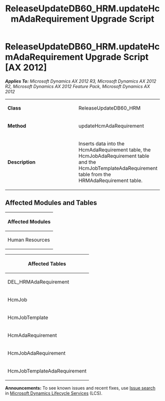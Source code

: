 ﻿---
title: ReleaseUpdateDB60_HRM.updateHcmAdaRequirement Upgrade Script
TOCTitle: ReleaseUpdateDB60_HRM.updateHcmAdaRequirement Upgrade Script
ms:assetid: 78ed2196-523e-a1c3-cb82-f495afbbb528
ms:mtpsurl: https://msdn.microsoft.com/en-us/library/JJ719388(v=AX.60)
ms:contentKeyID: 49709179
ms.date: 05/18/2015
mtps_version: v=AX.60
---

# ReleaseUpdateDB60\_HRM.updateHcmAdaRequirement Upgrade Script [AX 2012]


_**Applies To:** Microsoft Dynamics AX 2012 R3, Microsoft Dynamics AX 2012 R2, Microsoft Dynamics AX 2012 Feature Pack, Microsoft Dynamics AX 2012_

<table>
<colgroup>
<col style="width: 50%" />
<col style="width: 50%" />
</colgroup>
<tbody>
<tr class="odd">
<td><p><strong>Class</strong></p></td>
<td><p>ReleaseUpdateDB60_HRM</p></td>
</tr>
<tr class="even">
<td><p><strong>Method</strong></p></td>
<td><p>updateHcmAdaRequirement</p></td>
</tr>
<tr class="odd">
<td><p><strong>Description</strong></p></td>
<td><p>Inserts data into the HcmAdaRequirement table, the HcmJobAdaRequirement table and the HcmJobTemplateAdaRequirement table from the HRMAdaRequirement table.</p></td>
</tr>
</tbody>
</table>


## Affected Modules and Tables

<table>
<colgroup>
<col style="width: 100%" />
</colgroup>
<thead>
<tr class="header">
<th><p>Affected Modules</p></th>
</tr>
</thead>
<tbody>
<tr class="odd">
<td><p>Human Resources</p></td>
</tr>
</tbody>
</table>


<table>
<colgroup>
<col style="width: 100%" />
</colgroup>
<thead>
<tr class="header">
<th><p>Affected Tables</p></th>
</tr>
</thead>
<tbody>
<tr class="odd">
<td><p>DEL_HRMAdaRequirement</p></td>
</tr>
<tr class="even">
<td><p>HcmJob</p></td>
</tr>
<tr class="odd">
<td><p>HcmJobTemplate</p></td>
</tr>
<tr class="even">
<td><p>HcmAdaRequirement</p></td>
</tr>
<tr class="odd">
<td><p>HcmJobAdaRequirement</p></td>
</tr>
<tr class="even">
<td><p>HcmJobTemplateAdaRequirement</p></td>
</tr>
</tbody>
</table>

  
**Announcements:** To see known issues and recent fixes, use [Issue search](http://go.microsoft.com/fwlink/?linkid=389258) in [Microsoft Dynamics Lifecycle Services](http://go.microsoft.com/fwlink/?linkid=306505) (LCS).

